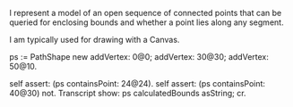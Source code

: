 I represent a model of an open sequence of connected points that can be queried for
enclosing bounds and whether a point lies along any segment.
 
I am typically used for drawing with a Canvas.

ps := PathShape new
        addVertex: 0@0;
        addVertex: 30@30;
        addVertex: 50@10.
        
self assert: (ps containsPoint: 24@24).
self assert: (ps containsPoint: 40@30) not.
Transcript show: ps calculatedBounds asString; cr.